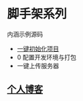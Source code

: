 # 脚手架系列

内涵示例源码

- [一键初始化项目](https://github.com/Li13/my-cli/tree/master/cli-create)
- 0 配置开发环境与打包
- 一键上传服务器

## [个人博客](https://github.com/Li13/blog)
